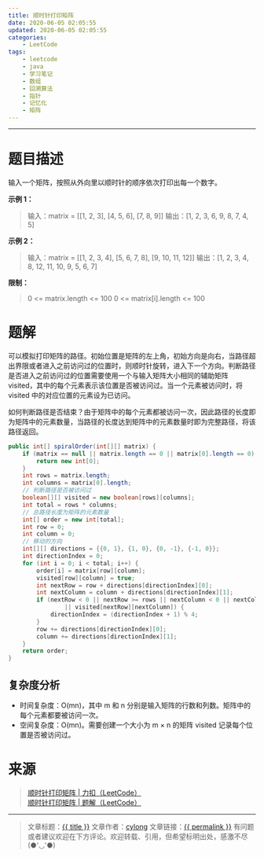 ```yaml
---
title: 顺时针打印矩阵
date: 2020-06-05 02:05:55
updated: 2020-06-05 02:05:55
categories:
    - LeetCode
tags:
    - leetcode
    - java
    - 学习笔记
    - 数组
    - 回溯算法
    - 指针
    - 记忆化
    - 矩阵
---
```

---

# 题目描述

输入一个矩阵，按照从外向里以顺时针的顺序依次打印出每一个数字。

**示例 1：**
> 输入：matrix = [[1, 2, 3], [4, 5, 6], [7, 8, 9]]
> 输出：[1, 2, 3, 6, 9, 8, 7, 4, 5]

**示例 2：**
> 输入：matrix = [[1, 2, 3, 4], [5, 6, 7, 8], [9, 10, 11, 12]]
> 输出：[1, 2, 3, 4, 8, 12, 11, 10, 9, 5, 6, 7]

**限制：**
> 0 <= matrix.length <= 100
> 0 <= matrix[i].length <= 100

<!-- more -->

# 题解

可以模拟打印矩阵的路径。初始位置是矩阵的左上角，初始方向是向右，当路径超出界限或者进入之前访问过的位置时，则顺时针旋转，进入下一个方向。判断路径是否进入之前访问过的位置需要使用一个与输入矩阵大小相同的辅助矩阵 visited，其中的每个元素表示该位置是否被访问过。当一个元素被访问时，将 visited 中的对应位置的元素设为已访问。

如何判断路径是否结束？由于矩阵中的每个元素都被访问一次，因此路径的长度即为矩阵中的元素数量，当路径的长度达到矩阵中的元素数量时即为完整路径，将该路径返回。

```java
public int[] spiralOrder(int[][] matrix) {
    if (matrix == null || matrix.length == 0 || matrix[0].length == 0) {
        return new int[0];
    }
    int rows = matrix.length;
    int columns = matrix[0].length;
    // 判断路径是否被访问过
    boolean[][] visited = new boolean[rows][columns];
    int total = rows * columns;
    // 总路径长度为矩阵的元素数量
    int[] order = new int[total];
    int row = 0;
    int column = 0;
    // 移动的方向
    int[][] directions = {{0, 1}, {1, 0}, {0, -1}, {-1, 0}};
    int directionIndex = 0;
    for (int i = 0; i < total; i++) {
        order[i] = matrix[row][column];
        visited[row][column] = true;
        int nextRow = row + directions[directionIndex][0];
        int nextColumn = column + directions[directionIndex][1];
        if (nextRow < 0 || nextRow >= rows || nextColumn < 0 || nextColumn >= columns
                || visited[nextRow][nextColumn]) {
            directionIndex = (directionIndex + 1) % 4;
        }
        row += directions[directionIndex][0];
        column += directions[directionIndex][1];
    }
    return order;
}
```

## 复杂度分析

* 时间复杂度：O(mn)，其中 m 和 n 分别是输入矩阵的行数和列数。矩阵中的每个元素都要被访问一次。
* 空间复杂度：O(mn)。需要创建一个大小为 m × n 的矩阵 visited 记录每个位置是否被访问过。

# 来源
> [顺时针打印矩阵 | 力扣（LeetCode）][1]
> [顺时针打印矩阵 | 题解（LeetCode）][2]

---

> 文章标题：<a href='{{ permalink }}' title='{{ title }}' >{{ title }}</a>
> 文章作者：[cylong](http://www.cylong.com/about/ "cylong")
> 文章链接：<a href='{{ permalink }}' title='{{ title }}' >{{ permalink }}</a>
> 有问题或者建议欢迎在下方评论。欢迎转载、引用，但希望标明出处，感激不尽(●'◡'●)

[1]: https://leetcode-cn.com/problems/shun-shi-zhen-da-yin-ju-zhen-lcof/ "顺时针打印矩阵 | 力扣（LeetCode）"
[2]: https://leetcode-cn.com/problems/shun-shi-zhen-da-yin-ju-zhen-lcof/solution/shun-shi-zhen-da-yin-ju-zhen-by-leetcode-solution/ "顺时针打印矩阵 | 题解（LeetCode）"
